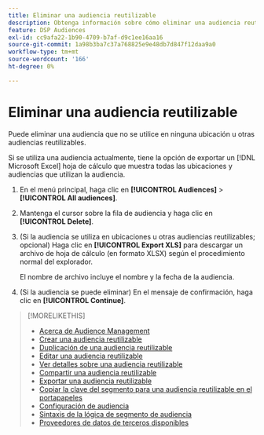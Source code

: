 ```yaml
---
title: Eliminar una audiencia reutilizable
description: Obtenga información sobre cómo eliminar una audiencia reutilizable.
feature: DSP Audiences
exl-id: cc9afa22-1b90-4709-b7af-d9c1ee16aa16
source-git-commit: 1a98b3ba7c37a768825e9e48db7d847f12daa9a0
workflow-type: tm+mt
source-wordcount: '166'
ht-degree: 0%

---
```


# Eliminar una audiencia reutilizable

Puede eliminar una audiencia que no se utilice en ninguna ubicación u otras audiencias reutilizables.

Si se utiliza una audiencia actualmente, tiene la opción de exportar un [!DNL Microsoft Excel] hoja de cálculo que muestra todas las ubicaciones y audiencias que utilizan la audiencia.

1. En el menú principal, haga clic en **[!UICONTROL Audiences]** > **[!UICONTROL All audiences]**.

1. Mantenga el cursor sobre la fila de audiencia y haga clic en **[!UICONTROL Delete]**.

1. (Si la audiencia se utiliza en ubicaciones u otras audiencias reutilizables; opcional) Haga clic en **[!UICONTROL Export XLS]** para descargar un archivo de hoja de cálculo (en formato XLSX) según el procedimiento normal del explorador.

   El nombre de archivo incluye el nombre y la fecha de la audiencia.

1. (Si la audiencia se puede eliminar) En el mensaje de confirmación, haga clic en **[!UICONTROL Continue]**.

>[!MORELIKETHIS]
>
>* [Acerca de Audience Management](audience-about.md)
>* [Crear una audiencia reutilizable](reusable-audience-create.md)
>* [Duplicación de una audiencia reutilizable](reusable-audience-duplicate.md)
>* [Editar una audiencia reutilizable](reusable-audience-edit.md)
>* [Ver detalles sobre una audiencia reutilizable](reusable-audience-view-details.md)
>* [Compartir una audiencia reutilizable](reusable-audience-share.md)
>* [Exportar una audiencia reutilizable](reusable-audience-export.md)
>* [Copiar la clave del segmento para una audiencia reutilizable en el portapapeles](reusable-audience-clipboard.md)
>* [Configuración de audiencia](audience-settings.md)
>* [Sintaxis de la lógica de segmento de audiencia](audience-segment-logic-syntax.md)
>* [Proveedores de datos de terceros disponibles](third-party-data-providers.md)

